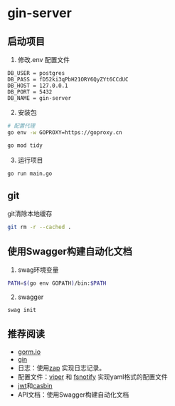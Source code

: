 <!--
 * @Author: kingford
 * @Date: 2022-08-29 16:31:14
 * @LastEditTime: 2022-09-21 09:38:25
-->
# gin-server

## 启动项目

1. 修改.env 配置文件

```base
DB_USER = postgres
DB_PASS = fD52ki3qPbH21ORY6QyZYt6CCdUC
DB_HOST = 127.0.0.1
DB_PORT = 5432
DB_NAME = gin-server
```

2. 安装包

```bash
# 配置代理
go env -w GOPROXY=https://goproxy.cn 

go mod tidy
```

3. 运行项目

```bash
go run main.go

```

## git

 git清除本地缓存

```bash
git rm -r --cached .
```

## 使用Swagger构建自动化文档

1. swag环境变量

```bash
PATH=$(go env GOPATH)/bin:$PATH
```

2. swagger

```bash
swag init
```

## 推荐阅读

- [gorm.io](https://gorm.io/zh_CN/docs/create.html)
- [gin](https://gin-gonic.com/zh-cn/docs/)
- 日志：使用[zap](https://github.com/uber-go/zap) 实现日志记录。
- 配置文件：[viper](https://github.com/spf13/viper) 和 [fsnotify](https://github.com/fsnotify/fsnotify) 实现yaml格式的配置文件
- [jwt]()和[casbin]()
- API文档：使用Swagger构建自动化文档
